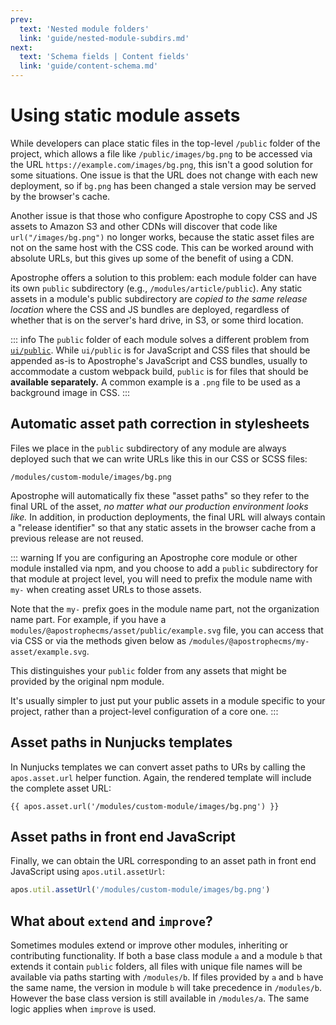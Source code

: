 ```yaml
---
prev:
  text: 'Nested module folders'
  link: 'guide/nested-module-subdirs.md'
next:
  text: 'Schema fields | Content fields'
  link: 'guide/content-schema.md'
---
```

# Using static module assets

While developers can place static files in the top-level `/public` folder of the project, which allows a file like `/public/images/bg.png` to be accessed via the URL `https://example.com/images/bg.png`, this isn't a good solution for some situations. One issue is that the URL does not change with each new deployment, so if `bg.png` has been changed a stale version may be served by the browser's cache.

Another issue is that those who configure Apostrophe to copy CSS and JS assets to Amazon S3 and other CDNs will discover that code like `url("/images/bg.png")` no longer works, because the static asset files are not on the same host with the CSS code. This can be worked around with absolute URLs, but this gives up some of the benefit of using a CDN.

Apostrophe offers a solution to this problem: each module folder can have its own `public` subdirectory (e.g., `/modules/article/public`). Any static assets in a module's public subdirectory are *copied to the same release location* where the CSS and JS bundles are deployed, regardless of whether that is on the server's hard drive, in S3, or some third location.

::: info
The `public` folder of each module solves a different problem from [`ui/public`](/guide/front-end-assets.md#the-ui-public-folder). While `ui/public` is for JavaScript and CSS files that should be appended as-is to Apostrophe's JavaScript and CSS bundles, usually to accommodate a custom webpack build, `public` is for files that should be **available separately.** A common example is a `.png` file to be used as a background image in CSS.
:::

## Automatic asset path correction in stylesheets

Files we place in the `public` subdirectory of any module are always deployed such that we can write URLs like this in our CSS or SCSS files:

`/modules/custom-module/images/bg.png`

Apostrophe will automatically fix these "asset paths" so they refer to the final URL of the asset, *no matter what our production environment looks like.* In addition, in production deployments, the final URL will always contain a "release identifier" so that any static assets in the browser cache from a previous release are not reused.

::: warning
If you are configuring an Apostrophe core module or other module installed via npm, and you choose to add a `public` subdirectory for that module at project level, you will need to prefix the module name with `my-` when creating asset URLs to those assets.

Note that the `my-` prefix goes in the module name part, not the organization name part. For example, if you have a `modules/@apostrophecms/asset/public/example.svg` file, you can access that via CSS or via the methods given below as `/modules/@apostrophecms/my-asset/example.svg`.

This distinguishes your `public` folder from any assets that might be provided by the original npm module.

It's usually simpler to just put your public assets in a module specific to your project, rather than a project-level configuration of a core one.
:::

## Asset paths in Nunjucks templates

In Nunjucks templates we can convert asset paths to URs by calling the `apos.asset.url` helper function. Again, the rendered template will include the complete asset URL:

``` nunjucks
{{ apos.asset.url('/modules/custom-module/images/bg.png') }}
```

## Asset paths in front end JavaScript

Finally, we can obtain the URL corresponding to an asset path in front end JavaScript using `apos.util.assetUrl`:

```javascript
apos.util.assetUrl('/modules/custom-module/images/bg.png')
```

## What about `extend` and `improve`?

Sometimes modules extend or improve other modules, inheriting or contributing functionality. If both a base class module `a` and a module `b` that extends it contain `public` folders, all files with unique file names will be available via paths starting with `/modules/b`. If files provided by `a` and `b` have the same name, the version in module `b` will take precedence in `/modules/b`. However the base class version is still available in `/modules/a`. The same logic applies when `improve` is used.

